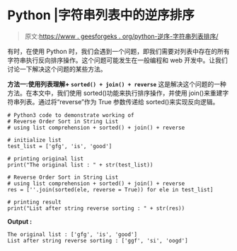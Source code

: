 # Python |字符串列表中的逆序排序

> 原文:[https://www . geesforgeks . org/python-逆序-字符串列表排序/](https://www.geeksforgeeks.org/python-reverse-order-sort-in-string-list/)

有时，在使用 Python 时，我们会遇到一个问题，即我们需要对列表中存在的所有字符串执行反向排序操作。这个问题可能发生在一般编程和 web 开发中。让我们讨论一下解决这个问题的某些方法。

**方法一:使用列表理解+ `sorted() + join() + reverse`**
这是解决这个问题的一种方法。在本文中，我们使用 sorted()功能来执行排序操作，并使用 join()来重建字符串列表。通过将“reverse”作为 True 参数传递给 sorted()来实现反向逻辑。

```
# Python3 code to demonstrate working of 
# Reverse Order Sort in String List
# using list comprehension + sorted() + join() + reverse

# initialize list 
test_list = ['gfg', 'is', 'good'] 

# printing original list 
print("The original list : " + str(test_list)) 

# Reverse Order Sort in String List
# using list comprehension + sorted() + join() + reverse
res = [''.join(sorted(ele, reverse = True)) for ele in test_list] 

# printing result 
print("List after string reverse sorting : " + str(res)) 
```

**Output :**

```
The original list : ['gfg', 'is', 'good']
List after string reverse sorting : ['ggf', 'si', 'oogd']

```